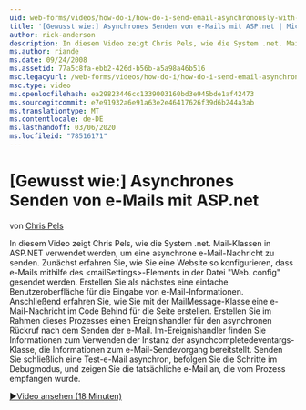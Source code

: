 ```yaml
---
uid: web-forms/videos/how-do-i/how-do-i-send-email-asynchronously-with-aspnet
title: '[Gewusst wie:] Asynchrones Senden von e-Mails mit ASP.net | Microsoft-Dokumentation'
author: rick-anderson
description: In diesem Video zeigt Chris Pels, wie die System .net. Mail-Klassen in ASP.NET verwendet werden, um eine asynchrone e-Mail-Nachricht zu senden. Zuerst finden Sie weitere Informationen unter How to configure a Web Si...
ms.author: riande
ms.date: 09/24/2008
ms.assetid: 77a5c8fa-ebb2-426d-b56b-a5a98a46b516
msc.legacyurl: /web-forms/videos/how-do-i/how-do-i-send-email-asynchronously-with-aspnet
msc.type: video
ms.openlocfilehash: ea29823446cc1339003160bd3e945bde1af42473
ms.sourcegitcommit: e7e91932a6e91a63e2e46417626f39d6b244a3ab
ms.translationtype: MT
ms.contentlocale: de-DE
ms.lasthandoff: 03/06/2020
ms.locfileid: "78516171"
---
```

# <a name="how-do-i-send-email-asynchronously-with-aspnet"></a>[Gewusst wie:] Asynchrones Senden von e-Mails mit ASP.net

von [Chris Pels](https://twitter.com/chrispels)

In diesem Video zeigt Chris Pels, wie die System .net. Mail-Klassen in ASP.NET verwendet werden, um eine asynchrone e-Mail-Nachricht zu senden. Zunächst erfahren Sie, wie Sie eine Website so konfigurieren, dass e-Mails mithilfe des &lt;mailSettings&gt;-Elements in der Datei "Web. config" gesendet werden. Erstellen Sie als nächstes eine einfache Benutzeroberfläche für die Eingabe von e-Mail-Informationen. Anschließend erfahren Sie, wie Sie mit der MailMessage-Klasse eine e-Mail-Nachricht im Code Behind für die Seite erstellen. Erstellen Sie im Rahmen dieses Prozesses einen Ereignishandler für den asynchronen Rückruf nach dem Senden der e-Mail. Im-Ereignishandler finden Sie Informationen zum Verwenden der Instanz der asynchcompletedeventargs-Klasse, die Informationen zum e-Mail-Sendevorgang bereitstellt. Senden Sie schließlich eine Test-e-Mail asynchron, befolgen Sie die Schritte im Debugmodus, und zeigen Sie die tatsächliche e-Mail an, die vom Prozess empfangen wurde.

[&#9654;Video ansehen (18 Minuten)](https://channel9.msdn.com/Blogs/ASP-NET-Site-Videos/how-do-i-send-email-asynchronously-with-aspnet)
